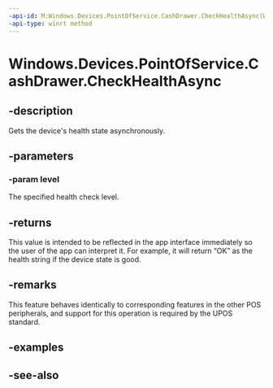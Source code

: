 ----api-id: M:Windows.Devices.PointOfService.CashDrawer.CheckHealthAsync(Windows.Devices.PointOfService.UnifiedPosHealthCheckLevel)
-api-type: winrt method
---<!-- Method syntaxpublic Windows.Foundation.IAsyncOperation<string> CheckHealthAsync(Windows.Devices.PointOfService.UnifiedPosHealthCheckLevel level)--># Windows.Devices.PointOfService.CashDrawer.CheckHealthAsync## -descriptionGets the device's health state asynchronously.## -parameters### -param levelThe specified health check level.## -returnsThis value is intended to be reflected in the app interface immediately so the user of the app can interpret it. For example, it will return “OK” as the health string if the device state is good.## -remarksThis feature behaves identically to corresponding features in the other POS peripherals, and support for this operation is required by the UPOS standard.## -examples## -see-also